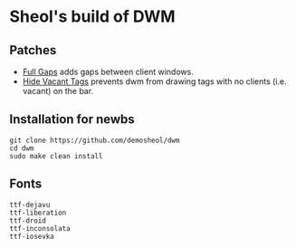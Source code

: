 # Sheol's build of DWM

## Patches

- [Full Gaps](https://dwm.suckless.org/patches/fullgaps/) adds gaps between client windows.
- [Hide Vacant Tags](https://dwm.suckless.org/patches/hide_vacant_tags/) prevents dwm from drawing tags with no clients (i.e. vacant) on the bar.

## Installation for newbs

```
git clone https://github.com/demosheol/dwm
cd dwm
sudo make clean install
```

## Fonts

```
ttf-dejavu
ttf-liberation
ttf-droid
ttf-inconsolata
ttf-iosevka
```
